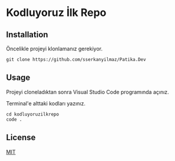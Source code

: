 # Kodluyoruz İlk Repo

## Installation

Öncelikle projeyi klonlamanız gerekiyor.

```
git clone https://github.com/sserkanyilmaz/Patika.Dev

```
## Usage
Projeyi cloneladıktan sonra Visual Studio Code programında açınız.

Terminal'e alttaki kodları yazınız.
```
cd kodluyoruzilkrepo
code .
```

## License
[MIT](LICENSE)
